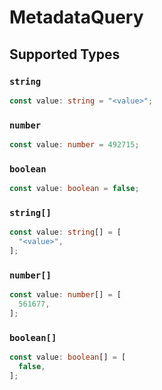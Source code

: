 # MetadataQuery


## Supported Types

### `string`

```typescript
const value: string = "<value>";
```

### `number`

```typescript
const value: number = 492715;
```

### `boolean`

```typescript
const value: boolean = false;
```

### `string[]`

```typescript
const value: string[] = [
  "<value>",
];
```

### `number[]`

```typescript
const value: number[] = [
  561677,
];
```

### `boolean[]`

```typescript
const value: boolean[] = [
  false,
];
```

